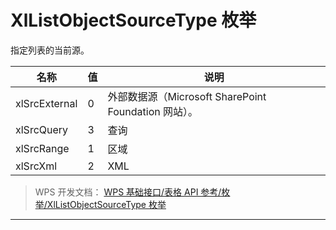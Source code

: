 # XlListObjectSourceType 枚举

指定列表的当前源。

| 名称          | 值  | 说明                                                 |
|---------------|-----|------------------------------------------------------|
| xlSrcExternal | 0   | 外部数据源（Microsoft SharePoint Foundation 网站）。 |
| xlSrcQuery    | 3   | 查询                                                 |
| xlSrcRange    | 1   | 区域                                                 |
| xlSrcXml      | 2   | XML                                                  |

> WPS 开发文档： [WPS 基础接口/表格 API 参考/枚举/XlListObjectSourceType 枚举](https://qn.cache.wpscdn.cn/encs/doc/office_v19/topics/WPS%20%E5%9F%BA%E7%A1%80%E6%8E%A5%E5%8F%A3/%E8%A1%A8%E6%A0%BC%20API%20%E5%8F%82%E8%80%83/%E6%9E%9A%E4%B8%BE/XlListObjectSourceType%20%E6%9E%9A%E4%B8%BE.html)

------------------------------------------------------------------------
